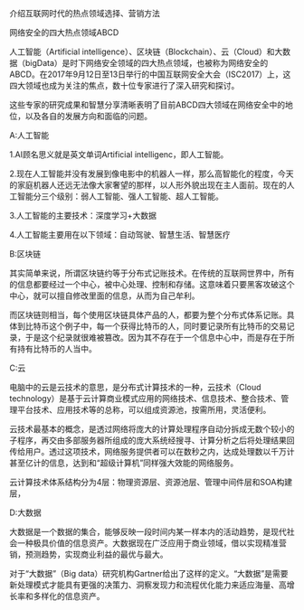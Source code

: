 介绍互联网时代的热点领域选择、营销方法

网络安全的四大热点领域ABCD

人工智能（Artificial intelligence）、区块链（Blockchain）、云（Cloud）和大数据（bigData）是时下网络安全领域的四大热点领域，也被称为网络安全的ABCD。在2017年9月12日至13日举行的中国互联网安全大会（ISC2017）上，这四大领域也成为关注的焦点，数十位专家进行了深入研究和探讨。

这些专家的研究成果和智慧分享清晰表明了目前ABCD四大领域在网络安全中的地位，以及各自的发展方向和面临的问题。

A:人工智能

1.AI顾名思义就是英文单词Artificial intelligenc，即人工智能。

2.现在人工智能并没有发展到像电影中的机器人一样，那么高智能化的程度，今天的家庭机器人还远无法像大家奢望的那样，以人形外貌出现在主人面前。现在的人工智能分三个级别：弱人工智能、强人工智能、超人工智能。

3.人工智能的主要技术：深度学习+大数据

4.人工智能主要用在以下领域：自动驾驶、智慧生活、智慧医疗

B:区块链

其实简单来说，所谓区块链约等于分布式记账技术。在传统的互联网世界中，所有的信息都要经过一个中心，被中心处理、控制和存储。这意味着只要黑客攻破这个中心，就可以擅自修改里面的信息，从而为自己牟利。


而区块链则相当，每个使用区块链具体产品的人，都要为整个分布式体系记账。具体到比特币这个例子中，每一个获得比特币的人，同时要记录所有比特币的交易记录，于是这个纪录就很难被篡改。因为其不存在于一个信息中心中，而是存在于所有持有比特币的人当中。

C:云

电脑中的云是云技术的意思，是分布式计算技术的一种，云技术（Cloud technology）是基于云计算商业模式应用的网络技术、信息技术、整合技术、管理平台技术、应用技术等的总称，可以组成资源池，按需所用，灵活便利。

云技术最基本的概念，是透过网络将庞大的计算处理程序自动分拆成无数个较小的子程序，再交由多部服务器所组成的庞大系统经搜寻、计算分析之后将处理结果回传给用户。透过这项技术，网络服务提供者可以在数秒之内，达成处理数以千万计甚至亿计的信息，达到和“超级计算机”同样强大效能的网络服务。

云计算技术体系结构分为4层：物理资源层、资源池层、管理中间件层和SOA构建层，

D:大数据

大数据是一个数据的集合，能够反映一段时间内某一样本内的活动趋势，是现代社会一种极具价值的信息资产。大数据现在广泛应用于商业领域，借以实现精准营销，预测趋势，实现商业利益的最优与最大。

对于“大数据”（Big data）研究机构Gartner给出了这样的定义。“大数据”是需要新处理模式才能具有更强的决策力、洞察发现力和流程优化能力来适应海量、高增长率和多样化的信息资产。

